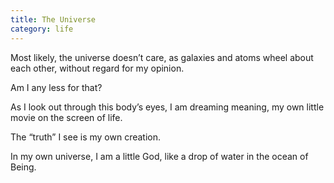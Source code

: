 ```yaml
---
title: The Universe
category: life
---
```

Most likely,
the universe doesn’t care,
as galaxies and atoms
wheel about each other,
without regard for my opinion.

Am I any less for that?

As I look out
through this body’s eyes,
I am dreaming meaning,
my own little movie
on the screen of life.

The “truth” I see
is my own creation.

In my own universe,
I am a little God,
like a drop of water
in the ocean of Being.
